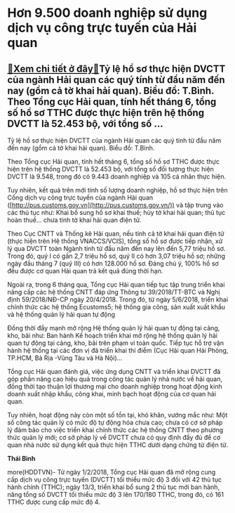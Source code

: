 Hơn 9.500 doanh nghiệp sử dụng dịch vụ công trực tuyến của Hải quan
===================================================================

[:gift:Xem chi tiết ở đây:gift:](https://hddtvn.com/hon-9-500-doanh-nghiep-su-dung-dich-vu-cong-truc-tuyen-cua-hai-quan/)Tỷ lệ hồ sơ thực hiện DVCTT của ngành Hải quan các quý tính từ đầu năm đến nay (gồm cả tờ khai hải quan). Biểu đồ: T.Bình. Theo Tổng cục Hải quan, tính hết tháng 6, tổng số hồ sơ TTHC được thực hiện trên hệ thống DVCTT là 52.453 bộ, với tổng số …
------------------------------------------------------------------------------------------------------------------------------------------------------------------------------------------------------------------------------------------------------







 






 Tỷ lệ hồ sơ thực hiện DVCTT của ngành Hải quan các quý tính từ đầu năm đến nay (gồm cả tờ khai hải quan). Biểu đồ: T.Bình. 


Theo Tổng cục Hải quan, tính hết tháng 6, tổng số hồ sơ TTHC được thực hiện trên hệ thống DVCTT là 52.453 bộ, với tổng số đối tượng thực hiện DVCTT là 9.548, trong đó có 9.443 doanh nghiệp và 105 cá nhân thực hiện.


Tuy nhiên, kết quả trên mới tính số lượng doanh nghiệp, hồ sơ thực hiện trên Cổng dịch vụ công trực tuyến của ngành Hải quan ([http://pus.customs.gov.vn](http://pus.customs.gov.vn/)) và tập trung vào các thủ tục như: Khai bổ sung hồ sơ khai thuế; hủy tờ khai hải quan; thủ tục hoàn thuế… chưa tính tờ khai hải quan điện tử.


Theo Cục CNTT và Thống kê Hải quan, nếu tính cả tờ khai hải quan điện tử (thực hiện trên Hệ thống VNACCS/VCIS), tổng số hồ sơ được tiếp nhận, xử lý qua DVCTT toàn Ngành tính từ đầu năm đến nay lên đến 5,77 triệu hồ sơ. Trong đó, quý I có gần 2,7 triệu hồ sơ, quý II có hơn 3,07 triệu hồ sơ; những ngày đầu tháng 7 (quý III) có hơn 128.000 hồ sơ. Đáng chú ý, 100% hồ sơ đều được cơ quan Hải quan trả kết quả đúng thời hạn.


Ngoài ra, trong 6 tháng qua, Tổng cục Hải quan tiếp tục tập trung triển khai nâng cấp các hệ thống CNTT đáp ứng Thông tư 39/2018/TT-BTC và Nghị định 59/2018/NĐ-CP ngày 20/4/2018. Trong đó, từ ngày 5/6/2018, triển khai chính thức các hệ thống Ecustoms5; hệ thống gia công, sản xuất xuất khẩu và hệ thống quản lý hải quan tự động 


Đồng thời đẩy mạnh mở rộng Hệ thống quản lý hải quan tự động tại cảng, kho, bãi như: Ban hành Kế hoạch triển khai mở rộng hệ thống quản lý hải quan tự động tại cảng, kho, bãi trên phạm vi toàn quốc. Tiếp tục hỗ trợ vận hành hệ thống tại các đơn vị đã triển khai thí điểm (Cục Hải quan Hải Phòng, TP.HCM, Bà Rịa -Vũng Tàu và Hà Nội)…


Tổng cục Hải quan đánh giá, việc ứng dụng CNTT và triển khai DVCTT đã góp phần nâng cao hiệu quả trong công tác quản lý nhà nước về hải quan, đồng thời tạo thuận lợi thương mại cho doanh nghiệp trong hoạt động kinh doanh xuất nhập khẩu, công khai, minh bạch hoạt động của cơ quan hải quan.


Tuy nhiên, hoạt động này còn một số tồn tại, khó khăn, vướng mắc như: Một số công tác quản lý có mức độ tự động hóa chưa cao; chưa có cơ sở pháp lý đảm bảo cho việc triển khai chính thức các hệ thống CNTT theo phương thức quản lý mới; cơ sở pháp lý về DVCTT chưa có quy định đầy đủ để cơ quan nhà nước sử dụng kết quả thực hiện TTHC dưới dạng chứng từ điện tử.






**Thái Bình**



more(HDDTVN)- Từ ngày 1/2/2018, Tổng cục Hải quan đã mở rộng cung cấp dịch vụ công trực tuyến (DVCTT) tối thiểu mức độ 3 đối với 42 thủ tục hành chính (TTHC); ngày 13/3, triển khai bổ sung 2 thủ tục mới ban hành, nâng tổng số DVCTT tối thiểu mức độ 3 lên 170/180 TTHC, trong đó, có 161 TTHC được cung cấp mức độ 4.

